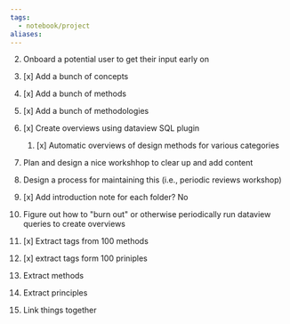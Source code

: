 ```yaml
---
tags:
  - notebook/project
aliases:
---
```




2. Onboard a potential user to get their input early on 
3. [x] Add a bunch of concepts 
4. [x] Add a bunch of methods 
5. [x] Add a bunch of methodologies 
7. [x] Create overviews using dataview SQL plugin

	1. [x] Automatic overviews of design methods for various categories
8. Plan and design a nice workshhop to clear up and add content 
9. Design a process for maintaining this (i.e., periodic reviews workshop)
10. [x] Add introduction note for each folder?  No
11. Figure out how to "burn out" or otherwise periodically run dataview queries to create overviews
12. [x] Extract tags from 100 methods 
13. [x] extract tags form 100 priniples 
14. Extract methods 
15. Extract principles 
16. Link things together 